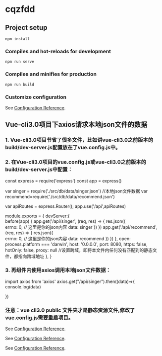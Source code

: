 # cqzfdd

## Project setup
```
npm install
```

### Compiles and hot-reloads for development
```
npm run serve
```

### Compiles and minifies for production
```
npm run build
```

### Customize configuration
See [Configuration Reference](https://cli.vuejs.org/config/).

## Vue-cli3.0项目下axios请求本地json文件的数据

### 1. Vue-cli3.0项目节省了很多文件，比如讲vue-cli3.0之前版本的build/dev-server.js配置放在了vue.config.js中。

### 2. 在Vue-cli3.0项目的vue.config.js或vue-cli3.0之前版本的build/dev-server.js中配置：

const express = require('express')
const app = express()
 
var singer = require('./src/db/data/singer.json')  //本地json文件数据
var recommend=require('./src/db/data/recommend.json')
 
var apiRoutes = express.Router();
app.use('/api',apiRoutes)
 
module.exports = {
   devServer:{      
	 before(app) {
       app.get('/api/singer', (req, res) => {
            res.json({              
                errno: 0,   // 这里是你的json内容
                data: singer
            })
        })
        app.get('/api/recommend', (req, res) => {
            res.json({              
                errno: 0,   // 这里是你的json内容
                data: recommend
            })
        })
    },
    open: process.platform === 'darwin',
    host: '0.0.0.0',
    port: 8080,
    https: false,
    hotOnly: false,
    proxy: null      //设置跨域，即将本文件内任何没有匹配到的静态文件，都指向跨域地址
   },
}
 
### 3. 再组件内使用axios调用本地json文件数据：

import axios from 'axios'
axios.get("/api/singer").then((data)=>{
	console.log(data)

})
### 注意：vue cli3.0 public 文件夹才是静态资源文件,修改了vue.config.js需要重启项目。

See [Configuration Reference](https://blog.csdn.net/weixin_39773631/article/details/92844592).

See [Configuration Reference](https://blog.csdn.net/qq_42231156/article/details/88225660).

See [Configuration Reference](https://blog.csdn.net/lfcss/article/details/81055847).



